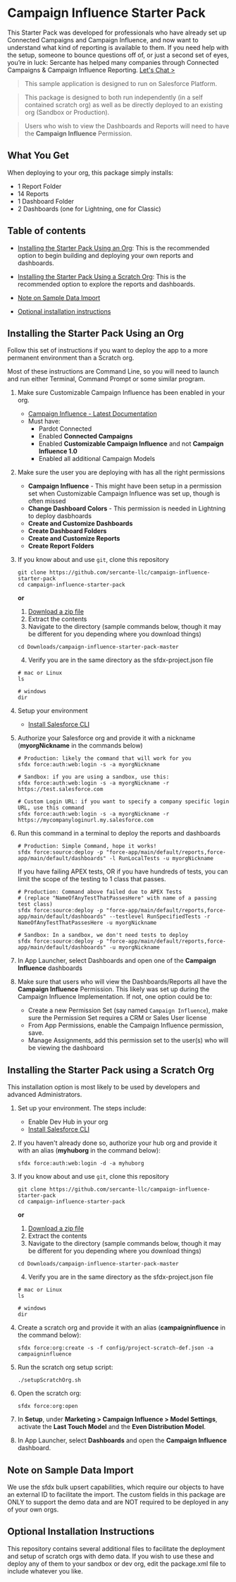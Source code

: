 # Campaign Influence Starter Pack

This Starter Pack was developed for professionals who have already set up Connected Campaigns and Campaign Influence, and now want to understand what kind of reporting is available to them. If you need help with the setup, someone to bounce questions off of, or just a second set of eyes, you’re in luck: Sercante has helped many companies through Connected Campaigns & Campaign Influence Reporting. [Let's Chat >](https://www.sercante.com/contact-us/)

> This sample application is designed to run on Salesforce Platform. 

> This package is designed to both run independently (in a self contained scratch org) as well as be directly deployed to an existing org (Sandbox or Production).

> Users who wish to view the Dashboards and Reports will need to have the **Campaign Influence** Permission.

## What You Get
When deploying to your org, this package simply installs:
- 1 Report Folder
- 14 Reports
- 1 Dashboard Folder
- 2 Dashboards (one for Lightning, one for Classic)

## Table of contents

- [Installing the Starter Pack Using an Org](#installing-the-starter-pack-using-an-org): This is the recommended option to begin building and deploying your own reports and dashboards.

- [Installing the Starter Pack Using a Scratch Org](#installing-the-starter-pack-using-a-scratch-org): This is the recommended option to explore the reports and dashboards.

- [Note on Sample Data Import](#note-on-sample-data-import)

- [Optional installation instructions](#optional-installation-instructions)

## Installing the Starter Pack Using an Org

Follow this set of instructions if you want to deploy the app to a more permanent environment than a Scratch org.

Most of these instructions are Command Line, so you will need to launch and run either Terminal, Command Prompt or some similar program.

1. Make sure Customizable Campaign Influence has been enabled in your org.
    - [Campaign Influence - Latest Documentation](https://resources.docs.salesforce.com/latest/latest/en-us/sfdc/pdf/campaign_influence_implementation_guide.pdf)
    - Must have:
        - Pardot Connected
        - Enabled **Connected Campaigns**
        - Enabled **Customizable Campaign Influence** and not **Campaign Influence 1.0**
        - Enabled all additional Campaign Models

1. Make sure the user you are deploying with has all the right permissions
    - **Campaign Influence** - This might have been setup in a permission set when Customizable Campaign Influence was set up, though is often missed
    - **Change Dashboard Colors** - This permission is needed in Lightning to deploy dasbhoards
    - **Create and Customize Dashboards**
    - **Create Dashboard Folders**
    - **Create and Customize Reports**
    - **Create Report Folders**

1. If you know about and use `git`, clone this repository

    ```
    git clone https://github.com/sercante-llc/campaign-influence-starter-pack
    cd campaign-influence-starter-pack
    ```

    **or**

    1. [Download a zip file](https://github.com/sercante-llc/campaign-influence-starter-pack/archive/master.zip)
    1. Extract the contents
    1. Navigate to the directory (sample commands below, though it may be different for you depending where you download things)

    ```
    cd Downloads/campaign-influence-starter-pack-master
    ```
    4. Verify you are in the same directory as the sfdx-project.json file
    ```
    # mac or Linux
    ls 

    # windows
    dir
    ```

1. Setup your environment
    - [Install Salesforce CLI](https://developer.salesforce.com/docs/atlas.en-us.sfdx_setup.meta/sfdx_setup/sfdx_setup_install_cli.htm)

1. Authorize your Salesforce org and provide it with a nickname (**myorgNickname** in the commands below)
    ```
    # Production: likely the command that will work for you
    sfdx force:auth:web:login -s -a myorgNickname

    # Sandbox: if you are using a sandbox, use this:
    sfdx force:auth:web:login -s -a myorgNickname -r https://test.salesforce.com

    # Custom Login URL: if you want to specify a company specific login URL, use this command
    sfdx force:auth:web:login -s -a myorgNickname -r https://mycompanyloginurl.my.salesforce.com
    ```

1. Run this command in a terminal to deploy the reports and dashboards
    ```
    # Production: Simple Command, hope it works!
    sfdx force:source:deploy -p "force-app/main/default/reports,force-app/main/default/dashboards" -l RunLocalTests -u myorgNickname
    ```
    If you have failing APEX tests, OR if you have hundreds of tests, you can limit the scope of the testing to 1 class that passes.
    ```
    # Production: Command above failed due to APEX Tests
    # (replace "NameOfAnyTestThatPassesHere" with name of a passing test class)
    sfdx force:source:deploy -p "force-app/main/default/reports,force-app/main/default/dashboards" --testlevel RunSpecifiedTests -r NameOfAnyTestThatPassesHere -u myorgNickname

    # Sandbox: In a sandbox, we don't need tests to deploy
    sfdx force:source:deploy -p "force-app/main/default/reports,force-app/main/default/dashboards" -u myorgNickname
    ```

1. In App Launcher, select Dashboards and open one of the **Campaign Influence** dashboards

1. Make sure that users who will view the Dashboards/Reports all have the **Campaign Influence** Permission. This likely was set up during the Campaign Influence Implementation. If not, one option could be to:

    - Create a new Permission Set (say named `Campaign Influence`), make sure the Permission Set requires a CRM or Sales User license
    - From App Permissions, enable the Campaign Influence permission, save.
    - Manage Assignments, add this permission set to the user(s) who will be viewing the dashboard

## Installing the Starter Pack using a Scratch Org
This installation option is most likely to be used by developers and advanced Administrators.

1. Set up your environment. The steps include:

    - Enable Dev Hub in your org
    - [Install Salesforce CLI](https://developer.salesforce.com/docs/atlas.en-us.sfdx_setup.meta/sfdx_setup/sfdx_setup_install_cli.htm)

1. If you haven't already done so, authorize your hub org and provide it with an alias (**myhuborg** in the command below):

    ```
    sfdx force:auth:web:login -d -a myhuborg
    ```

1. If you know about and use `git`, clone this repository

    ```
    git clone https://github.com/sercante-llc/campaign-influence-starter-pack
    cd campaign-influence-starter-pack
    ```

    **or**

    1. [Download a zip file](https://github.com/sercante-llc/campaign-influence-starter-pack/archive/master.zip)
    1. Extract the contents
    1. Navigate to the directory (sample commands below, though it may be different for you depending where you download things)

    ```
    cd Downloads/campaign-influence-starter-pack-master
    ```
    4. Verify you are in the same directory as the sfdx-project.json file
    ```
    # mac or Linux
    ls 

    # windows
    dir
    ```

1. Create a scratch org and provide it with an alias (**campaigninfluence** in the command below):

    ```
    sfdx force:org:create -s -f config/project-scratch-def.json -a campaigninfluence
    ```

1. Run the scratch org setup script:

    ```
    ./setupScratchOrg.sh
    ```

1. Open the scratch org:

    ```
    sfdx force:org:open
    ```

1. In **Setup**, under **Marketing > Campaign Influence > Model Settings**, activate the **Last Touch Model** and the **Even Distribution Model**.

1. In App Launcher, select **Dashboards** and open the **Campaign Influence** dashboard.

## Note on Sample Data Import

We use the sfdx bulk upsert capabilities, which require our objects to have an external ID to facilitate the import. The custom fields in this package are ONLY to support the demo data and are NOT required to be deployed in any of your own orgs.

## Optional Installation Instructions

This repository contains several additional files to facilitate the deployment and setup of scratch orgs with demo data. If you wish to use these and deploy any of them to your sandbox or dev org, edit the package.xml file to include whatever you like.
